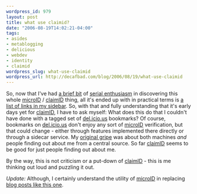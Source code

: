 ```yaml
--- 
wordpress_id: 979
layout: post
title: what use claimid?
date: "2006-08-19T14:02:21-04:00"
tags: 
- asides
- metablogging
- delicious
- webdev
- identity
- claimid
wordpress_slug: what-use-claimid
wordpress_url: http://decafbad.com/blog/2006/08/19/what-use-claimid
---
```

So, now that I've had [a brief bit][bb] of [serial enthusiasm](http://decafbad.com/blog/2006/05/26/confessions-of-a-serial-enthusiast) in discovering this whole [microID][] / [claimID][] thing, all it's ended up with in practical terms is [a list of links in my sidebar](http://decafbad.com/blog/#claimid).  So, with that and fully understanding that it's early days yet for [claimID][], I have to ask myself:  What does this do that I couldn't have done with a tagged set of [del.icio.us](http://del.icio.us/deusx) bookmarks?  Of course, bookmarks on [del.icio.us](http://del.icio.us/deusx) don't enjoy any sort of [microID][] verification, but that could change - either through features implemented there directly or through a sidecar service.  My [original gripe](http://decafbad.com/blog/2006/08/17/dont-ask-me-who-i-am) was about both machines *and* people finding out about me from a central source.  So far [claimID][] seems to be good for just people finding out about me.

By the way, this is not criticism or a put-down of [claimID][] - this is me thinking out loud and puzzling it out.

*Update:*  Although, I certainly understand the utility of [microID][] in replacing [blog posts like this one](http://vielmetti.typepad.com/superpatron/2006/08/for_technorati.html).

[bb]: http://decafbad.com/blog/2006/08/18/see-also
[microid]: http://microid.org/
[claimid]: http://claimid.org/
